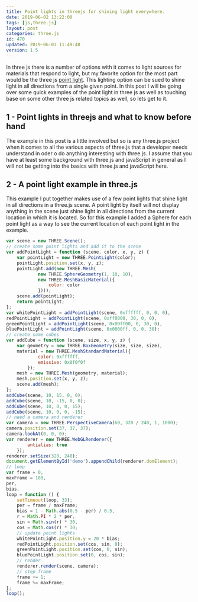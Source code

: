 ```yaml
---
title: Point lights in threejs for shining light everywhere.
date: 2019-06-02 13:22:00
tags: [js,three.js]
layout: post
categories: three.js
id: 470
updated: 2019-06-03 11:49:48
version: 1.5
---
```


In three js there is a number of options with it comes to light sources for materials that respond to light, but my favorite option for the most part would be the three js [point light](https://threejs.org/docs/#api/en/lights/PointLight). This lighting option can be sued to shine light in all directions from a single given point. In this post I will be going over some quick examples of the point light in three js as well as touching base on some other three js related topics as well, so lets get to it.

<!-- more -->

## 1 - Point lights in threejs and what to know before hand

The example in this post is a little involved but so is any three.js project when it comes to all the various aspects of three.js that a developer needs understand in oder o do anything interesting with three.js. I assume that you have at least some background with three.js and javaScript in general as I will not be getting into the basics with three.js and javaScript here.

## 2 - A point light example in three.js

This example I put together makes use of a few point lights that shine light in all directions in a three.js scene. A point light by itself will not display anything in the scene just shine light in all directions from the current location in which it is located. So for this example I added a Sphere for each point light as a way to see the current location of each point light in the example.

```js
var scene = new THREE.Scene();
// create some point lights and add it to the scene
var addPointLight = function (scene, color, x, y, z) {
    var pointLight = new THREE.PointLight(color);
    pointLight.position.set(x, y, z);
    pointLight.add(new THREE.Mesh(
            new THREE.SphereGeometry(1, 10, 10),
            new THREE.MeshBasicMaterial({
                color: color
            })));
    scene.add(pointLight);
    return pointLight;
};
var whitePointLight = addPointLight(scene, 0xffffff, 0, 0, 0),
redPointLight = addPointLight(scene, 0xff0000, 30, 0, 0),
greenPointLight = addPointLight(scene, 0x00ff00, 0, 30, 0),
bluePointLight = addPointLight(scene, 0x0000ff, 0, 0, 30);
// create some cubes
var addCube = function (scene, size, x, y, z) {
    var geometry = new THREE.BoxGeometry(size, size, size),
    material = new THREE.MeshStandardMaterial({
            color: 0xffffff,
            emissive: 0x0f0f0f
        });
    mesh = new THREE.Mesh(geometry, material);
    mesh.position.set(x, y, z);
    scene.add(mesh);
};
addCube(scene, 10, 15, 0, 0);
addCube(scene, 10, -15, 0, 0);
addCube(scene, 10, 0, 0, 15);
addCube(scene, 10, 0, 0, -15);
// need a camera and renderer
var camera = new THREE.PerspectiveCamera(60, 320 / 240, 1, 1000);
camera.position.set(37, 37, 37);
camera.lookAt(0, 0, 0);
var renderer = new THREE.WebGLRenderer({
        antialias: true
    });
renderer.setSize(320, 240);
document.getElementById('demo').appendChild(renderer.domElement);
// loop
var frame = 0,
maxFrame = 180,
per,
bias,
loop = function () {
    setTimeout(loop, 33);
    per = frame / maxFrame;
    bias = 1 - Math.abs(0.5 - per) / 0.5,
    r = Math.PI * 2 * per,
    sin = Math.sin(r) * 30,
    cos = Math.cos(r) * 30;
    // update point lights
    whitePointLight.position.y = 20 * bias;
    redPointLight.position.set(cos, sin, 0);
    greenPointLight.position.set(cos, 0, sin);
    bluePointLight.position.set(0, cos, sin);
    // render
    renderer.render(scene, camera);
    // step frame
    frame += 1;
    frame %= maxFrame;
};
loop();
```
